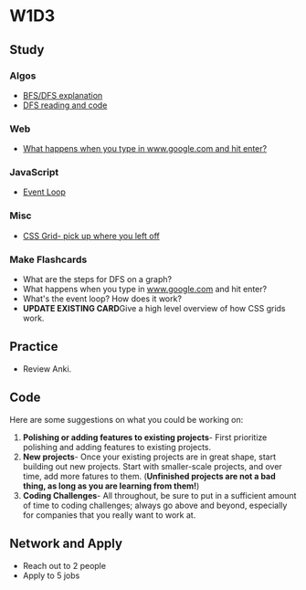 # W1D3

## Study

### Algos

* [BFS/DFS explanation](https://www.youtube.com/watch?v=bIA8HEEUxZI)
* [DFS reading and code](http://www.geeksforgeeks.org/depth-first-traversal-for-a-graph/)

### Web

* [What happens when you type in www.google.com and hit enter?](https://medium.com/@maneesha.wijesinghe1/what-happens-when-you-type-an-url-in-the-browser-and-press-enter-bb0aa2449c1a)

### JavaScript

* [Event Loop](https://www.youtube.com/watch?v=8aGhZQkoFbQ&t)

### Misc

* [CSS Grid- pick up where you left off](https://www.youtube.com/watch?v=7kVeCqQCxlk)

### Make Flashcards

* What are the steps for DFS on a graph?
* What happens when you type in www.google.com and hit enter?
* What's the event loop? How does it work?
* **UPDATE EXISTING CARD**Give a high level overview of how CSS grids work.

## Practice

* Review Anki.

## Code

Here are some suggestions on what you could be working on:

1. **Polishing or adding features to existing projects**- First prioritize polishing and adding features to existing projects.
1. **New projects**- Once your existing projects are in great shape, start building out new projects. Start with smaller-scale projects, and over time, add more fatures to them. (**Unfinished projects are not a bad thing, as long as you are learning from them!**)
1. **Coding Challenges**- All throughout, be sure to put in a sufficient amount of time to coding challenges; always go above and beyond, especially for companies that you really want to work at.

## Network and Apply

* Reach out to 2 people
* Apply to 5 jobs
